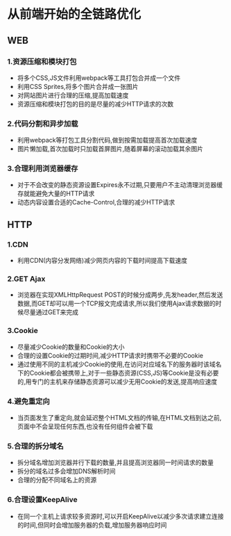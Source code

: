 # 从前端开始的全链路优化

## WEB

### 1.资源压缩和模块打包

* 将多个CSS,JS文件利用webpack等工具打包合并成一个文件
* 利用CSS Sprites,将多个图片合并成一张图片
* 对网站图片进行合理的压缩,提高加载速度
* 资源压缩和模块打包的目的是尽量的减少HTTP请求的次数

### 2.代码分割和异步加载

* 利用webpack等打包工具分割代码,做到按需加载提高首次加载速度
* 图片懒加载,首次加载时只加载首屏图片,随着屏幕的滚动加载其余图片

### 3.合理利用浏览器缓存

* 对于不会改变的静态资源设置Expires永不过期,只要用户不主动清理浏览器缓存就能避免大量的HTTP请求
* 动态内容设置合适的Cache-Control,合理的减少HTTP请求

## HTTP

### 1.CDN

* 利用CDN(内容分发网络)减少网页内容的下载时间提高下载速度

### 2.GET Ajax

* 浏览器在实现XMLHttpRequest POST的时候分成两步,先发header,然后发送数据,而GET却可以用一个TCP报文完成请求,所以我们使用Ajax请求数据的时候尽量通过GET来完成

### 3.Cookie

* 尽量减少Cookie的数量和Cookie的大小
* 合理的设置Cookie的过期时间,减少HTTP请求时携带不必要的Cookie
* 通过使用不同的主机减少Cookie的使用,在访问对应域名下的服务器时该域名下的Cookie都会被携带上,对于一些静态资源(CSS,JS)等Cookie是没有必要的,用专门的主机来存储静态资源可以减少无用Cookie的发送,提高响应速度

### 4.避免重定向

* 当页面发生了重定向,就会延迟整个HTML文档的传输,在HTML文档到达之前,页面中不会呈现任何东西,也没有任何组件会被下载

### 5.合理的拆分域名

* 拆分域名增加浏览器并行下载的数量,并且提高浏览器同一时间请求的数量
* 拆分的域名过多会增加DNS解析时间
* 合理的分配不同域名上的资源

### 6.合理设置KeepAlive

* 在同一个主机上请求较多资源时,可以开启KeepAlive以减少多次请求建立连接的时间,但同时会增加服务器的负载,增加服务器响应时间
